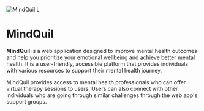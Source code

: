 ![MindQuil L](https://user-images.githubusercontent.com/59466195/222765614-2a55fbf9-a3ef-4c8d-9857-86c0a7115d71.png)

# MindQuil

<b>MindQuil</b> is a web application designed to improve mental health outcomes and help you prioritize your emotional wellbeing and achieve better mental health.
It is a user-friendly, accessible platform that provides individuals with various resources to support their mental health journey.

MindQuil provides access to mental health professionals who can offer virtual therapy sessions to users.
Users can also connect with other individuals who are going through similar challenges through the web app's support groups.
